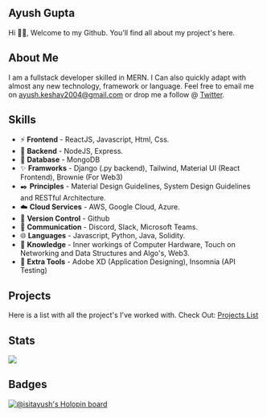 [Projects List]: /PROJECTS.md

## **Ayush Gupta** 
Hi 👋🏽, Welcome to my Github. You'll find all about my project's here.

## About Me
I am a fullstack developer skilled in MERN. I Can also quickly adapt with almost any new technology, framework or language. Feel free to email me on [ayush.keshav2004@gmail.com](mailto:ayush.keshav2004@gmail.com) or drop me a follow @ [Twitter](https://twitter.com/is_it_ayush).

## **Skills**
- ⚡ **Frontend** - ReactJS, Javascript, Html, Css.
- 🌱 **Backend** - NodeJS, Express.
- 💾 **Database** - MongoDB
- ✨ **Framworks** - Django (.py backend), Tailwind, Material UI (React Frontend), Brownie (For Web3)
- ✒️ **Principles** - Material Design Guidelines, System Design Guidelines and RESTful Architecture.
- ☁️ **Cloud Services** - AWS, Google Cloud, Azure.
- 🤖 **Version Control** - Github
- 📱 **Communication** - Discord, Slack, Microsoft Teams.
- 🌐 **Languages** - Javascript, Python, Java, Solidity.
- 📕 **Knowledge** - Inner workings of Computer Hardware, Touch on Networking and Data Structures and Algo's, Web3.
- 🔧 **Extra Tools** - Adobe XD (Application Designing), Insomnia (API Testing)


## Projects
Here is a list with all the project's I've worked with. Check Out: [Projects List]

## Stats

<a href="https://github.com/anuraghazra/github-readme-stats">
  <img align="center" src="https://github-readme-stats.vercel.app/api?username=is-it-ayush&show_icons=true&count_private=true&layout=compact&theme=dark" />
</a>

## Badges
[![@isitayush's Holopin board](https://holopin.io/api/user/board?user=isitayush)](https://holopin.io/@isitayush)
